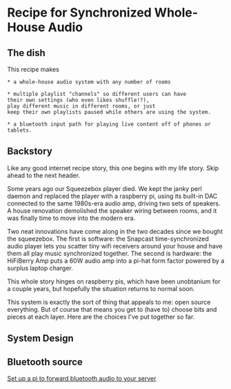 # Recipe for Synchronized Whole-House Audio

## The dish

This recipe makes

    * a whole-house audio system with any number of rooms

    * multiple playlist "channels" so different users can have
    their own settings (who even likes shuffle!?),
    play different music in different rooms, or just
    keep their own playlists paused while others are using the system.

    * a bluetooth input path for playing live content off of phones or
    tablets.

## Backstory

Like any good internet recipe story, this one begins with my life story.
Skip ahead to the next header.

Some years ago our Squeezebox player died. We kept the janky perl daemon and
replaced the player with a raspberry pi, using its built-in DAC connected to
the same 1980s-era audio amp, driving two sets of speakers. A house renovation
demolished the speaker wiring between rooms, and it was finally time to move
into the modern era.

Two neat innovations have come along in the two decades since we bought the
squeezebox. The first is software: the Snapcast time-synchronized audio player
lets you scatter tiny wifi receivers around your house and have them all play
music synchronized together. The second is hardware: the HiFiBerry Amp puts a
60W audio amp into a pi-hat form factor powered by a surplus laptop charger.

This whole story hinges on raspberry pis, which have been unobtanium for a
couple years, but hopefully the situation returns to normal soon.

This system is exactly the sort of thing that appeals to me: open source
everything. But of course that means you get to (have to) choose bits and
pieces at each layer. Here are the choices I've put together so far.

## System Design


## Bluetooth source

[Set up a pi to forward bluetooth audio to your server](bluetooth.md)
